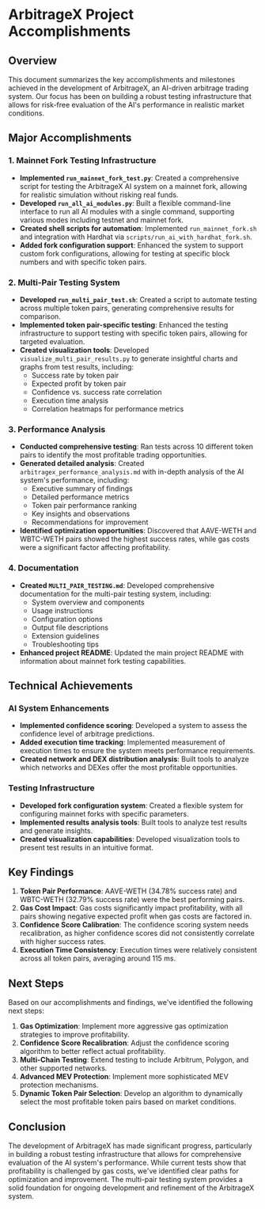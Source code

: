 # ArbitrageX Project Accomplishments

## Overview

This document summarizes the key accomplishments and milestones achieved in the development of ArbitrageX, an AI-driven arbitrage trading system. Our focus has been on building a robust testing infrastructure that allows for risk-free evaluation of the AI's performance in realistic market conditions.

## Major Accomplishments

### 1. Mainnet Fork Testing Infrastructure

- **Implemented `run_mainnet_fork_test.py`**: Created a comprehensive script for testing the ArbitrageX AI system on a mainnet fork, allowing for realistic simulation without risking real funds.
- **Developed `run_all_ai_modules.py`**: Built a flexible command-line interface to run all AI modules with a single command, supporting various modes including testnet and mainnet fork.
- **Created shell scripts for automation**: Implemented `run_mainnet_fork.sh` and integration with Hardhat via `scripts/run_ai_with_hardhat_fork.sh`.
- **Added fork configuration support**: Enhanced the system to support custom fork configurations, allowing for testing at specific block numbers and with specific token pairs.

### 2. Multi-Pair Testing System

- **Developed `run_multi_pair_test.sh`**: Created a script to automate testing across multiple token pairs, generating comprehensive results for comparison.
- **Implemented token pair-specific testing**: Enhanced the testing infrastructure to support testing with specific token pairs, allowing for targeted evaluation.
- **Created visualization tools**: Developed `visualize_multi_pair_results.py` to generate insightful charts and graphs from test results, including:
  - Success rate by token pair
  - Expected profit by token pair
  - Confidence vs. success rate correlation
  - Execution time analysis
  - Correlation heatmaps for performance metrics

### 3. Performance Analysis

- **Conducted comprehensive testing**: Ran tests across 10 different token pairs to identify the most profitable trading opportunities.
- **Generated detailed analysis**: Created `arbitragex_performance_analysis.md` with in-depth analysis of the AI system's performance, including:
  - Executive summary of findings
  - Detailed performance metrics
  - Token pair performance ranking
  - Key insights and observations
  - Recommendations for improvement
- **Identified optimization opportunities**: Discovered that AAVE-WETH and WBTC-WETH pairs showed the highest success rates, while gas costs were a significant factor affecting profitability.

### 4. Documentation

- **Created `MULTI_PAIR_TESTING.md`**: Developed comprehensive documentation for the multi-pair testing system, including:
  - System overview and components
  - Usage instructions
  - Configuration options
  - Output file descriptions
  - Extension guidelines
  - Troubleshooting tips
- **Enhanced project README**: Updated the main project README with information about mainnet fork testing capabilities.

## Technical Achievements

### AI System Enhancements

- **Implemented confidence scoring**: Developed a system to assess the confidence level of arbitrage predictions.
- **Added execution time tracking**: Implemented measurement of execution times to ensure the system meets performance requirements.
- **Created network and DEX distribution analysis**: Built tools to analyze which networks and DEXes offer the most profitable opportunities.

### Testing Infrastructure

- **Developed fork configuration system**: Created a flexible system for configuring mainnet forks with specific parameters.
- **Implemented results analysis tools**: Built tools to analyze test results and generate insights.
- **Created visualization capabilities**: Developed visualization tools to present test results in an intuitive format.

## Key Findings

1. **Token Pair Performance**: AAVE-WETH (34.78% success rate) and WBTC-WETH (32.79% success rate) were the best performing pairs.
2. **Gas Cost Impact**: Gas costs significantly impact profitability, with all pairs showing negative expected profit when gas costs are factored in.
3. **Confidence Score Calibration**: The confidence scoring system needs recalibration, as higher confidence scores did not consistently correlate with higher success rates.
4. **Execution Time Consistency**: Execution times were relatively consistent across all token pairs, averaging around 115 ms.

## Next Steps

Based on our accomplishments and findings, we've identified the following next steps:

1. **Gas Optimization**: Implement more aggressive gas optimization strategies to improve profitability.
2. **Confidence Score Recalibration**: Adjust the confidence scoring algorithm to better reflect actual profitability.
3. **Multi-Chain Testing**: Extend testing to include Arbitrum, Polygon, and other supported networks.
4. **Advanced MEV Protection**: Implement more sophisticated MEV protection mechanisms.
5. **Dynamic Token Pair Selection**: Develop an algorithm to dynamically select the most profitable token pairs based on market conditions.

## Conclusion

The development of ArbitrageX has made significant progress, particularly in building a robust testing infrastructure that allows for comprehensive evaluation of the AI system's performance. While current tests show that profitability is challenged by gas costs, we've identified clear paths for optimization and improvement. The multi-pair testing system provides a solid foundation for ongoing development and refinement of the ArbitrageX system. 